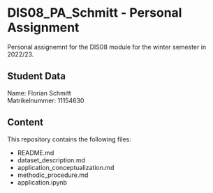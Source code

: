 # DIS08_PA_Schmitt - Personal Assignment
Personal assignemnt for the DIS08 module for the winter semester in 2022/23.

## Student Data

Name: Florian Schmitt\
Matrikelnummer: 11154630

## Content

This repository contains the following files:
- README.md
- dataset_description.md
- application_conceptualization.md
- methodic_procedure.md
- application.ipynb